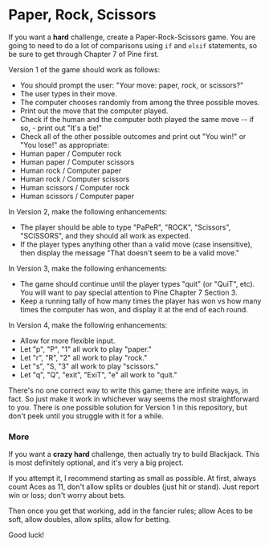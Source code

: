 # Paper, Rock, Scissors

If you want a **hard** challenge, create a Paper-Rock-Scissors game. You are going to need to do a lot of comparisons using `if` and `elsif` statements, so be sure to get through Chapter 7 of Pine first.

Version 1 of the game should work as follows:

 - You should prompt the user: "Your move: paper, rock, or scissors?"
 - The user types in their move.
 - The computer chooses randomly from among the three possible moves.
 - Print out the move that the computer played.
 - Check if the human and the computer both played the same move -- if so, - print out "It's a tie!"
 - Check all of the other possible outcomes and print out "You win!" or "You lose!" as appropriate:
  - Human paper / Computer rock
  - Human paper / Computer scissors
  - Human rock / Computer paper
  - Human rock / Computer scissors
  - Human scissors / Computer rock
  - Human scissors / Computer paper

In Version 2, make the following enhancements:

 - The player should be able to type "PaPeR", "ROCK", "Scissors", "SCISSORS", and they should all work as expected.
 - If the player types anything other than a valid move (case insensitive), then display the message "That doesn't seem to be a valid move."

In Version 3, make the following enhancements:

 - The game should continue until the player types "quit" (or "QuiT", etc). You will want to pay special attention to Pine Chapter 7 Section 3.
 - Keep a running tally of how many times the player has won vs how many times the computer has won, and display it at the end of each round.

In Version 4, make the following enhancements:

 - Allow for more flexible input.
  - Let "p", "P", "1" all work to play "paper."
  - Let "r", "R", "2" all work to play "rock."
  - Let "s", "S, "3" all work to play "scissors."
  - Let "q", "Q", "exit", "ExiT", "e" all work to "quit."

There's no one correct way to write this game; there are infinite ways, in fact. So just make it work in whichever way seems the most straightforward to you. There is one possible solution for Version 1 in this repository, but don't peek until you struggle with it for a while.

### More

If you want a **crazy hard** challenge, then actually try to build Blackjack. This is most definitely optional, and it's very a big project.

If you attempt it, I recommend starting as small as possible. At first, always count Aces as 11, don't allow splits or doubles (just hit or stand). Just report win or loss; don't worry about bets.

Then once you get that working, add in the fancier rules; allow Aces to be soft, allow doubles, allow splits, allow for betting.

Good luck!
